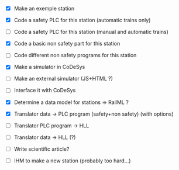 - [x] Make an exemple station
- [x] Code a safety PLC for this station (automatic trains only)
- [ ] Code a safety PLC for this station (manual and automatic trains)
- [x] Code a basic non safety part for this station
- [ ] Code different non safety programs for this station
- [x] Make a simulator in CoDeSys
- [ ] Make an external simulator (JS+HTML ?)
- [ ] Interface it with CoDeSys
- [x] Determine a data model for stations => RailML ?
- [x] Translator data -> PLC program (safety+non safety) (with options)
- [ ] Translator PLC program -> HLL
- [ ] Translator data -> HLL (?)
- [ ] Write scientific article?

- [ ] IHM to make a new station (probably too hard...)

